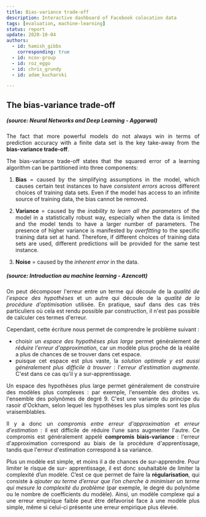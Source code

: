 ```yaml
---
title: Bias-variance trade-off
description: Interactive dashboard of Facebook colocation data
tags: [evaluation, machine-learning] 
status: report
update: 2020-10-04
authors:
  - id: hamish_gibbs
    corresponding: true
  - id: ncov-group
  - id: roz_eggo
  - id: chris_grundy
  - id: adam_kucharski

---
```



## The bias-variance trade-off

<style>body {text-align: justify}</style>

##### *(source: Neural Networks and Deep Learning - Aggarwal)*

The fact that more powerful models do not always win in terms of prediction accuracy with a finite
data set is the key take-away from the **bias-variance trade-off**.

The bias-variance trade-off states that the squared error of a learning algorithm can be partitioned into three components:

1. **Bias** = caused by the simplifying assumptions in the model, which
causes certain test instances to have *consistent errors* across different choices of training data sets. Even if the model has access to an infinite source of training data, the
bias cannot be removed. 

2. **Variance** = caused by the *inability to learn all the parameters* of the model
in a statistically robust way, especially when the data is limited and the model tends
to have a larger number of parameters. The presence of higher variance is manifested
by *overfitting* to the specific training data set at hand. Therefore, if different choices
of training data sets are used, different predictions will be provided for the same
test instance. 

3. **Noise** = caused by the *inherent error* in the data. 

##### *(source: Introduction au machine learning - Azencott)*

On peut décomposer l'erreur entre un terme qui découle de la *qualité de l'espace
des hypothèses* et un autre qui découle de la *qualité de la procédure d'optimisation* utilisée. En pratique,
sauf dans des cas très particuliers où cela est rendu possible par construction, il n'est pas possible de calculer ces termes d'erreur. 

Cependant, cette écriture nous permet de comprendre le problème suivant : 
- choisir un *espace des hypothèses plus large* permet généralement de *réduire l'erreur d'approximation*, car un modèle plus proche de la réalité a plus de chances de se trouver dans cet espace. 
- puisque cet espace est plus vaste, la *solution optimale y est aussi généralement plus difficile à trouver* : l'*erreur d'estimation augmente*. C'est dans ce cas qu'il y a sur-apprentissage.


Un espace des hypothèses plus large permet généralement de construire des modèles plus complexes :
par exemple, l'ensemble des droites vs. l'ensemble des polynômes de degré 9. C'est une
variante du principe du rasoir d'Ockham, selon lequel les hypothèses les plus simples sont les plus vraisemblables.

Il y a donc un *compromis entre erreur d'approximation et erreur d'estimation* : il est difficile de réduire l'une sans augmenter l'autre. Ce compromis est généralement appelé **compromis biais-variance** : l'erreur d'approximation correspond au biais de la procédure d'apprentissage, tandis que l'erreur d'estimation correspond à sa variance.

Plus un modèle est simple, et moins il a de chances de sur-apprendre. Pour limiter le risque de sur-
apprentissage, il est donc souhaitable de limiter la complexité d’un modèle. C’est ce que permet de faire la
**régularisation**, qui consiste à *ajouter au terme d’erreur que l’on cherche à minimiser un terme qui mesure
la complexité du problème* (par exemple, le degré du polynôme ou le nombre de
coefficients du modèle). Ainsi, un modèle complexe qui a une erreur empirique faible peut être défavorisé
face à une modèle plus simple, même si celui-ci présente une erreur empirique plus élevée.
